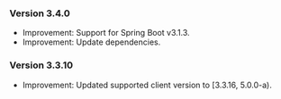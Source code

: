 ### Version 3.4.0

- Improvement: Support for Spring Boot v3.1.3.
- Improvement: Update dependencies.

### Version 3.3.10

- Improvement: Updated supported client version to [3.3.16, 5.0.0-a).
